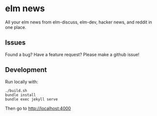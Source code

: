 # elm news

All your elm news from elm-discuss, elm-dev, hacker news, and reddit in one place.

## Issues

Found a bug? Have a feature request? Please make a github issue!

## Development

Run locally with:

```
./build.sh
bundle install
bundle exec jekyll serve
```

Then go to <http://localhost:4000>
